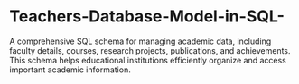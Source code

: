 # Teachers-Database-Model-in-SQL-
A comprehensive SQL schema for managing academic data, including faculty details, courses, research projects, publications, and achievements. This schema helps educational institutions efficiently organize and access important academic information.
